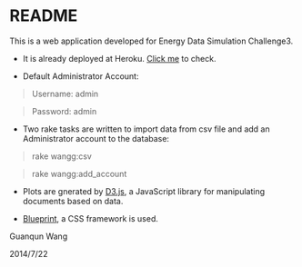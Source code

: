 # README

This is a web application developed for Energy Data Simulation Challenge3.

* It is already deployed at Heroku. [Click me](http://challenge3.herokuapp.com/) to check.

* Default Administrator Account:

> Username: admin

> Password: admin

* Two rake tasks are written to import data from csv file and add an Administrator account to the database:


> rake wangg:csv

> rake wangg:add_account

* Plots are gnerated by [D3.js](http://d3js.org/), a JavaScript library for manipulating documents based on data.

* [Blueprint](http://blueprintcss.org/), a CSS framework is used.


Guanqun Wang


2014/7/22
